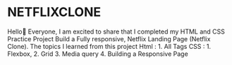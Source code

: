 # NETFLIXCLONE
Hello👋 Everyone,   I am excited to share that I completed my HTML and CSS Practice Project  Build a Fully responsive, Netflix Landing Page (Netflix Clone).  The topics I learned from this project Html : 1. All Tags  CSS : 1. Flexbox, 2. Grid 3. Media query 4. Building a Responsive Page

